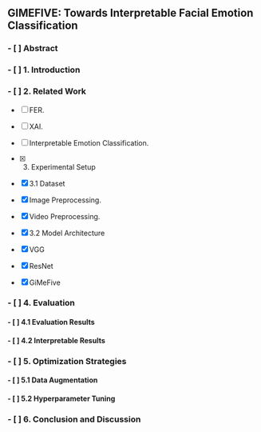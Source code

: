 ## GIMEFIVE: Towards Interpretable Facial Emotion Classification

### - [ ] Abstract

### - [ ] 1. Introduction

### - [ ] 2. Related Work

- [ ] FER.
- [ ] XAI.
- [ ] Interpretable Emotion Classification.

- [x] 3. Experimental Setup

- [x] 3.1 Dataset

- [x] Image Preprocessing.

- [x] Video Preprocessing.

- [x] 3.2 Model Architecture

- [x] VGG

- [x] ResNet

- [x] GiMeFive

### - [ ] 4. Evaluation

#### - [ ] 4.1 Evaluation Results

#### - [ ] 4.2 Interpretable Results

### - [ ] 5. Optimization Strategies

#### - [ ] 5.1 Data Augmentation

#### - [ ] 5.2 Hyperparameter Tuning

### - [ ] 6. Conclusion and Discussion
